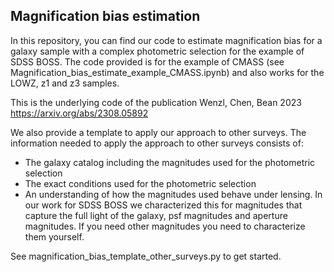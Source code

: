 ## Magnification bias estimation

In this repository, you can find our code to estimate magnification bias for a galaxy sample with a complex photometric selection for the example of SDSS BOSS. The code provided is for the example of CMASS (see Magnification_bias_estimate_example_CMASS.ipynb) and also works for the LOWZ, z1 and z3 samples.

This is the underlying code of the publication Wenzl, Chen, Bean 2023 https://arxiv.org/abs/2308.05892


We also provide a template to apply our approach to other surveys. The information needed to apply the approach to other surveys consists of:

 * The galaxy catalog including the magnitudes used for the photometric selection
 * The exact conditions used for the photometric selection
 * An understanding of how the magnitudes used behave under lensing. In our work for SDSS BOSS we characterized this for magnitudes that capture the full light of the galaxy, psf magnitudes and aperture magnitudes. If you need other magnitudes you need to characterize them yourself.

See magnification_bias_template_other_surveys.py to get started.

